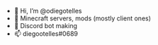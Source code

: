 - 👋 Hi, I’m @odiegotelles
- 👀 Minecraft servers, mods (mostly client ones)
- 🌱 Discord bot making
- 📫 diegootelles#0689

<!---
odiegotelles/odiegotelles is a ✨ special ✨ repository because its `README.md` (this file) appears on your GitHub profile.
You can click the Preview link to take a look at your changes.
--->
